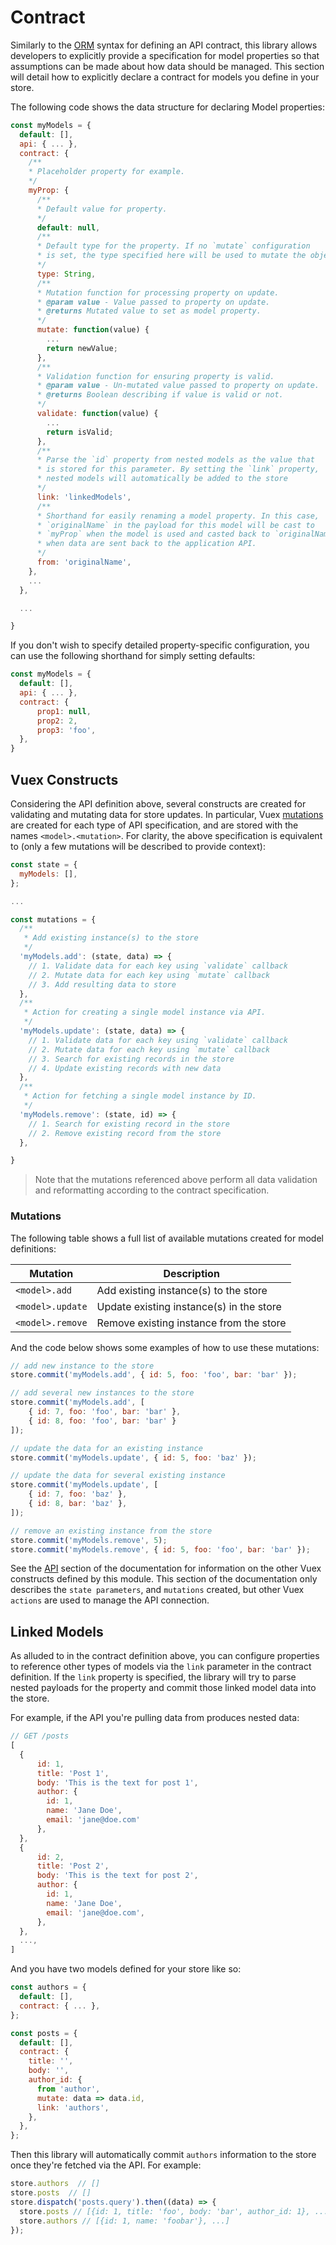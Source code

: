 # Contract

Similarly to the [ORM](/guide/models/properties.md) syntax for defining an API contract, this library allows developers to explicitly provide a specification for model properties so that assumptions can be made about how data should be managed. This section will detail how to explicitly declare a contract for models you define in your store.

The following code shows the data structure for declaring Model properties:

```javascript
const myModels = {
  default: [],
  api: { ... },
  contract: {
    /**
    * Placeholder property for example.
    */
    myProp: {
      /**
      * Default value for property.
      */
      default: null,
      /**
      * Default type for the property. If no `mutate` configuration
      * is set, the type specified here will be used to mutate the object.
      */
      type: String,
      /**
      * Mutation function for processing property on update.
      * @param value - Value passed to property on update.
      * @returns Mutated value to set as model property.
      */
      mutate: function(value) {
        ...
        return newValue;
      },
      /**
      * Validation function for ensuring property is valid.
      * @param value - Un-mutated value passed to property on update.
      * @returns Boolean describing if value is valid or not.
      */
      validate: function(value) {
        ...
        return isValid;
      },
      /**
      * Parse the `id` property from nested models as the value that
      * is stored for this parameter. By setting the `link` property,
      * nested models will automatically be added to the store
      */
      link: 'linkedModels',
      /**
      * Shorthand for easily renaming a model property. In this case,
      * `originalName` in the payload for this model will be cast to
      * `myProp` when the model is used and casted back to `originalName`
      * when data are sent back to the application API.
      */
      from: 'originalName',
    },
    ...
  },

  ...

}
```

If you don't wish to specify detailed property-specific configuration, you can use the following shorthand for simply setting defaults:

```javascript
const myModels = {
  default: [],
  api: { ... },
  contract: {
      prop1: null,
      prop2: 2,
      prop3: 'foo',
  },
}
```

## Vuex Constructs

Considering the API definition above, several constructs are created for validating and mutating data for store updates. In particular, Vuex [mutations](https://vuex.vuejs.org/guide/mutations.html) are created for each type of API specification, and are stored with the names ``<model>.<mutation>``. For clarity, the above specification is equivalent to (only a few mutations will be described to provide context):

```javascript
const state = {
  myModels: [],
};

...

const mutations = {
  /**
   * Add existing instance(s) to the store
   */
  'myModels.add': (state, data) => {
    // 1. Validate data for each key using `validate` callback
    // 2. Mutate data for each key using `mutate` callback
    // 3. Add resulting data to store
  },
  /**
   * Action for creating a single model instance via API.
   */
  'myModels.update': (state, data) => {
    // 1. Validate data for each key using `validate` callback
    // 2. Mutate data for each key using `mutate` callback
    // 3. Search for existing records in the store
    // 4. Update existing records with new data
  },
  /**
   * Action for fetching a single model instance by ID.
   */
  'myModels.remove': (state, id) => {
    // 1. Search for existing record in the store
    // 2. Remove existing record from the store
  },

}
```

> Note that the mutations referenced above perform all data validation and reformatting according to the contract specification.


### Mutations

The following table shows a full list of available mutations created for model definitions:

| Mutation | Description |
|-|-|
| `<model>.add` | Add existing instance(s) to the store |
| `<model>.update` | Update existing instance(s) in the store |
| `<model>.remove` | Remove existing instance from the store |

And the code below shows some examples of how to use these mutations:

```javascript
// add new instance to the store
store.commit('myModels.add', { id: 5, foo: 'foo', bar: 'bar' });

// add several new instances to the store
store.commit('myModels.add', [
    { id: 7, foo: 'foo', bar: 'bar' },
    { id: 8, foo: 'foo', bar: 'bar' }
]);

// update the data for an existing instance
store.commit('myModels.update', { id: 5, foo: 'baz' });

// update the data for several existing instance
store.commit('myModels.update', [
    { id: 7, foo: 'baz' },
    { id: 8, bar: 'baz' },
]);

// remove an existing instance from the store
store.commit('myModels.remove', 5);
store.commit('myModels.remove', { id: 5, foo: 'foo', bar: 'bar' });
```

See the [API](/guide/store/api.md) section of the documentation for information on the other Vuex constructs defined by this module. This section of the documentation only describes the `state parameters`, and `mutations` created, but other Vuex `actions` are used to manage the API connection.

## Linked Models

As alluded to in the contract definition above, you can configure properties to reference other types of models via the `link` parameter in the contract definition. If the `link` property is specified, the library will try to parse nested payloads for the property and commit those linked model data into the store.

For example, if the API you're pulling data from produces nested data:

```javascript
// GET /posts
[
  {
      id: 1,
      title: 'Post 1',
      body: 'This is the text for post 1',
      author: {
        id: 1,
        name: 'Jane Doe',
        email: 'jane@doe.com'
      },
  },
  {
      id: 2,
      title: 'Post 2',
      body: 'This is the text for post 2',
      author: {
        id: 1,
        name: 'Jane Doe',
        email: 'jane@doe.com',
      },
  },
  ...,
]
```

And you have two models defined for your store like so:

```javascript
const authors = {
  default: [],
  contract: { ... },
};

const posts = {
  default: [],
  contract: {
    title: '',
    body: '',
    author_id: {
      from 'author',
      mutate: data => data.id,
      link: 'authors',
    },
  },
};
```

Then this library will automatically commit `authors` information to the store once they're fetched via the API. For example:

```javascript
store.authors  // []
store.posts  // []
store.dispatch('posts.query').then((data) => {
  store.posts // [{id: 1, title: 'foo', body: 'bar', author_id: 1}, ...]
  store.authors // [{id: 1, name: 'foobar'}, ...]
});
```
